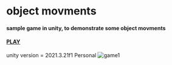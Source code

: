 # object movments 
#### sample game in unity, to demonstrate some object movments
#### [PLAY](https://tommy-bar.itch.io/objects-movments)
unity version = 2021.3.21f1 Personal <DX11>
![game1](https://github.com/GameDev-Tommy-Bar/object_movments/blob/70f645d2fa0feb65f5bbb799aaa52607b7eea52f/objects.PNG)  

